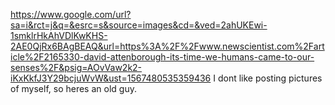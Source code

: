 https://www.google.com/url?sa=i&rct=j&q=&esrc=s&source=images&cd=&ved=2ahUKEwi-1smklrHkAhVDlKwKHS-2AE0QjRx6BAgBEAQ&url=https%3A%2F%2Fwww.newscientist.com%2Farticle%2F2165330-david-attenborough-its-time-we-humans-came-to-our-senses%2F&psig=AOvVaw2k2-iKxKkfJ3Y29bcjuWvW&ust=1567480535359436
I dont like posting pictures of myself, so heres an old guy.
